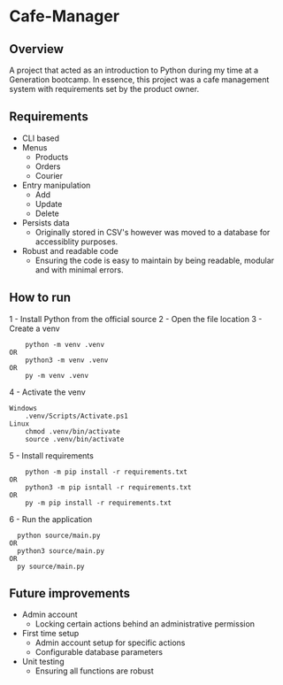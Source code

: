 # Cafe-Manager
## Overview
A project that acted as an introduction to Python during my time at a Generation bootcamp. In essence, this project was a cafe management system with requirements set by the product owner.

## Requirements
* CLI based
* Menus
  * Products
  * Orders
  * Courier
* Entry manipulation
  * Add 
  * Update 
  * Delete
* Persists data
  * Originally stored in CSV's however was moved to a database for accessiblity purposes. 
* Robust and readable code
  * Ensuring the code is easy to maintain by being readable, modular and with minimal errors.
 
## How to run
1 - Install Python from the official source
2 - Open the file location
3 - Create a venv 
```
    python -m venv .venv
OR
    python3 -m venv .venv
OR
    py -m venv .venv
```
4 - Activate the venv
```
Windows
    .venv/Scripts/Activate.ps1
Linux
    chmod .venv/bin/activate
    source .venv/bin/activate
```
5 - Install requirements
```
    python -m pip install -r requirements.txt
OR
    python3 -m pip isntall -r requirements.txt
OR
    py -m pip install -r requirements.txt
```
6 - Run the application
  ```
    python source/main.py
OR
    python3 source/main.py
OR
    py source/main.py
```
## Future improvements
* Admin account
  * Locking certain actions behind an administrative permission 
* First time setup
  * Admin account setup for specific actions
  * Configurable database parameters
* Unit testing
  * Ensuring all functions are robust

